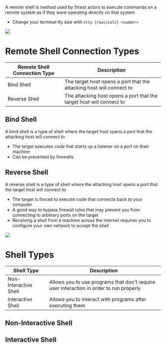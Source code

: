 A remote shell is method used by threat actors to execute commands on a remote system as if they were operating directly on that system

* Change your terminal tty size with `stty {rows|cols} <number>`

![](https://github.com/JonmarCorpuz/SecondBrain/blob/main/Assets/Whitespace.png)

# Remote Shell Connection Types

| Remote Shell Connection Type | Description |
| --- | --- |
| Bind Shell | The target host opens a port that the attacking host will connect to |
| Reverse Shell | The attacking host opens a port that the target host will connect to |

## Bind Shell

A bind shell is a type of shell where the target host opens a port that the attacking host will connect to

* The target executes code that starts up a listener on a port on their machine
* Can be prevented by firewalls

## Reverse Shell

A reverse shell is a type of shell where the attacking host opens a port that the target host will connect to

 * The target is forced to execute code that connects back to your computer
 * A good way to bypass firewall rules that may prevent you from connecting to arbitrary ports on the target
 * Receiving a shell from a machine across the internet requires you to configure your own network to accept the shell

![](https://github.com/JonmarCorpuz/SecondBrain/blob/main/Assets/Whitespace.png)

# Shell Types

| Shell Type | Description |
| --- | --- |
| Non-Interactive Shell | Allows you to use programs that don't require user interaction in order to run properly |
| Interactive Shell | Allows you to interact with programs after executing them |

## Non-Interactive Shell

## Interactive Shell
